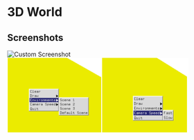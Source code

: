 # 3D World

## Screenshots
![Custom Screenshot](https://github.com/spear97/Py3D-World/blob/main/3D%20World/Screenshots/Screenshot4.png](https://github.com/spear97/3D-World/blob/main/ScreenShots/UI_A.png)https://github.com/spear97/3D-World/blob/main/ScreenShots/UI_A.png) ![Custom Screenshot](https://github.com/spear97/3D-World/blob/main/ScreenShots/UI_B.png) 

